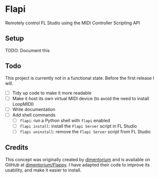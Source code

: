 # Flapi

Remotely control FL Studio using the MIDI Controller Scripting API

## Setup

TODO: Document this

## Todo

This project is currently not in a functional state. Before the first release I
will.

- [ ] Tidy up code to make it more readable
- [ ] Make it host its own virtual MIDI device (to avoid the need to install
      LoopMIDI)
- [ ] Write documentation
- [ ] Add shell commands
  - [ ] `flapi`: run a Python shell with `flapi` enabled
  - [ ] `flapi install`: install the `Flapi Server` script in FL Studio
  - [ ] `flapi uninstall`: remove the `Flapi Server` script from FL Studio

## Credits

This concept was originally created by
[dimentorium](https://github.com/dimentorium) and is available on GitHub at
[dimentorium/Flappy](https://github.com/dimentorium/Flappy). I have adapted
their code to improve its usability, and make it easier to install.
